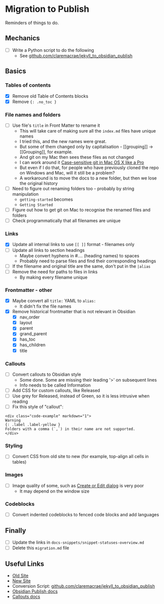 # Migration to Publish

Reminders of things to do.

## Mechanics

- [ ] Write a Python script to do the following
  - See [github.com/claremacrae/jekyll_to_obsidian_publish](https://github.com/claremacrae/jekyll_to_obsidian_publish)

## Basics

### Tables of contents

- [x] Remove old Table of Contents blocks
- [x] Remove `{: .no_toc }`

### File names and folders

- [ ] Use file's `title` in Front Matter to rename it
  - This will take care of making sure all the `index.md` files have unique names
  - I tried this, and the new names were great.
  - But some of them changed only by capitalisation - [[grouping]] -> [[Grouping]], for example.
  - And git on my Mac then sees these files as not changed
  - I can work around it [Case-sensitive git in Mac OS X like a Pro](https://coderwall.com/p/mgi8ja/case-sensitive-git-in-mac-os-x-like-a-pro)
  - But even if I do that, for people who have previously cloned the repo on Windows and Mac, will it still be a problem?
  - A workaround is to move the docs to a new folder, but then we lose the original history
- [ ] Need to figure out renaming folders too - probably by string manipulation
  - `getting-started` becomes
  - `Getting Started`
- [ ] Figure out how to get git on Mac to recognise the renamed files and folders
- [ ] Check programmatically that all filenames are unique

### Links

- [x] Update all internal links to use `[[ ]]` format - filenames only
- [ ] Update all links to section headings
  - Maybe convert hyphens in #.... (heading names) to spaces
  - Probably need to parse files and find their corresponding headings
- [ ] If the filename and original title are the same, don't put in the `|alias`
- [ ] Remove the need for paths to files in links
  - By making every filename unique

### Frontmatter - other

- [x] Maybe convert all `title:` YAML to `alias:`
  - It didn't fix the file names
- [x] Remove historical frontmatter that is not relevant in Obsidian
  - [x] nav_order
  - [x] layout
  - [x] parent
  - [x] grand_parent
  - [x] has_toc
  - [x] has_children
  - [x] title

### Callouts

- [ ] Convert callouts to Obsidian style
  - Some done. Some are missing their leading '>' on subsequent lines
  - Info needs to be called Information
- [ ] Add CSS for custom callouts, like Released
- [ ] Use grey for Released, instead of Green, so it is less intrusive when reading
- [ ] Fix this style of "callout":

```text
<div class="code-example" markdown="1">
Warning
{: .label .label-yellow }
Folders with a comma (`,`) in their name are not supported.
</div>
```

### Styling

- [ ] Convert CSS from old site to new (for example, top-align all cells in tables)

### Images

- [ ] Image quality of some, such as [Create or Edit dialog](https://publish.obsidian.md/tasks/getting-started/create-or-edit-task) is very poor
  - It may depend on the window size

### Codeblocks

- [ ] Convert indented codeblocks to fenced code blocks and add languages

## Finally

- [ ] Update the links in `docs-snippets/snippet-statuses-overview.md`
- [ ] Delete this `migration.md` file

## Useful Links

- [Old Site](https://obsidian-tasks-group.github.io/obsidian-tasks/)
- [New Site](https://publish.obsidian.md/tasks/index)
- Conversion Script: [github.com/claremacrae/jekyll_to_obsidian_publish](https://github.com/claremacrae/jekyll_to_obsidian_publish)
- [Obsidian Publish docs](https://help.obsidian.md/Obsidian+Publish/Introduction+to+Obsidian+Publish)
- [Callouts docs](https://help.obsidian.md/Editing+and+formatting/Callouts)
